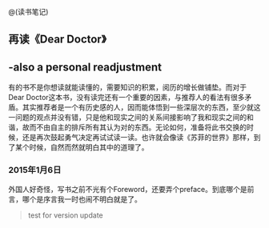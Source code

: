 @(读书笔记)

## 再读《Dear Doctor》
## -also a personal readjustment
有的书不是你想读就能读懂的，需要知识的积累，阅历的增长做铺垫。而对于Dear Doctor这本书，没有读完还有一个重要的因素，与推荐人的看法有很多矛盾。其实推荐者是一个有历史感的人，因而能体悟到一些深层次的东西，至少就这一问题的观点并没有错，只是他和现实之间的关系间接影响了我和现实之间的和谐，故而不由自主的排斥所有其认为对的东西。无论如何，准备将此书交换的时候，还是再次鼓起勇气决定再试试读一读。也许就会像读《苏菲的世界》那样，到了某个时候，自然而然就明白其中的道理了。

### 2015年1月6日
外国人好奇怪，写书之前不光有个Foreword，还要弄个preface。到底哪个是前言，哪个是序言我一时也闹不明白就是了。

> test for version update